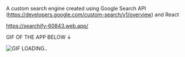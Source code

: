 A custom search engine created using Google Search API (https://developers.google.com/custom-search/v1/overview) and React

https://searchify-60843.web.app/

GIF OF THE APP BELOW &#8595;

![GIF LOADING..](https://user-images.githubusercontent.com/46928469/102632558-4801f900-4175-11eb-9d39-9ce9877c397c.gif)
